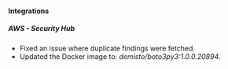 
#### Integrations
##### AWS - Security Hub
- Fixed an issue where duplicate findings were fetched.
- Updated the Docker image to: *demisto/boto3py3:1.0.0.20894*.
